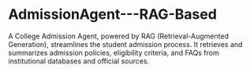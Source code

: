 # AdmissionAgent---RAG-Based
A College Admission Agent, powered by RAG (Retrieval-Augmented Generation), streamlines the student admission process. It retrieves and summarizes admission policies, eligibility criteria, and FAQs from institutional databases and official sources.
